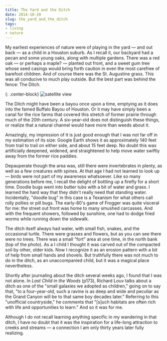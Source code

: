 ```yaml
---
title: The Yard and the Ditch
date: 2014-10-20
slug: the_yard_and_the_ditch
tags:
- living
- nature
---
```


My earliest experiences of nature were of playing in the yard &mdash; and out
back &mdash; as a child in a Houston suburb. As I recall it, our backyard had a
pecan and some young oaks, along with multiple gardens. There was a red oak
&mdash; or perhaps a maple? &mdash; planted out front, and a sweet gum tree
whose seed casings would bring forth caution in even the most carefree of
barefoot children. And of course there was the St. Augustine grass. This was all
conducive to much play outside. But the best part was behind the fence: The
Ditch.

{: .center-block}
![satellite view](/img/theDitch.png)

<!-- truncate -->

The Ditch might have been a bayou once upon a time, emptying as it does into the
famed Buffalo Bayou of Houston. Or it may have simply been a canal for the rice
farms that covered this stretch of former prairie through much of the 20th
century. A six-year-old does not distinguish these things, or realize that a
natural channel would have more than weeds about it.

Amazingly, my impression of it is just good enough that I was not far off in my
estimation of its size: Google Earth shows it as approximately 140 feet from
trail to trail on either side, and about 15 feet deep. No doubt this was
artificially deepened, widened, and straightened to help move water swiftly away
from the former rice paddies.

Depauperate though the area was, still there were invertebrates in plenty, as
well as a few creatures with spines. At that age I had not learned to look up &mdash;
birds were not part of my awareness whatsoever. Like so many generations before
me, I recall the delight of bottling up a firefly for a short time. Doodle bugs
went into butter tubs with a bit of water and grass. I learned the hard way that
they didn't really need that standing water. Incidentally, "doodle bug" in this
case is a Texanism for what others call rolly pollies or pill bugs. The
early-80's game of Frogger was quite visceral for me: the street out front was
home to many smushed carcasses. And with the frequent showers, followed by
sunshine, one had to dodge fried worms while running down the sidewalk.

The ditch itself always had water, with small fish, snakes, and the occasional
turtle. There were grasses and flowers, but as you can see there were no trees.
There was a small "fort" area at one time, in the north bank (top of the photo).
As a I child I thought it was carved out of the compacted soil by other, older
kids. Now I recognize it as an erosion pattern with a bit of help from small
hands and shovels. But truthfully there was not much to do in the ditch, as an
unaccompanied child, but it was a magical place nevertheless.

Shortly after journaling about the ditch several weeks ago, I found that I was
not alone. In _Last Child in the Woods_ (p173), Richard Louv talks about a ditch
as one of the "small galaxies we adopted as children," going on to say that, "to
a four-year-old, such a ravine is as deep and wide and peculiar as the Grand
Canyon will be to that same boy decades later." Referring to this "unofficial
countryside," he comments that "[s]uch habitats are often rich with life and
opportunities to learn." And so it was for me.

Although I do not recall learning anything specific in my wandering in that
ditch, I have no doubt that it was the inspiration for a life-long attraction to
creeks and streams &mdash; a connection I am only thirty years later fully
realizing.
